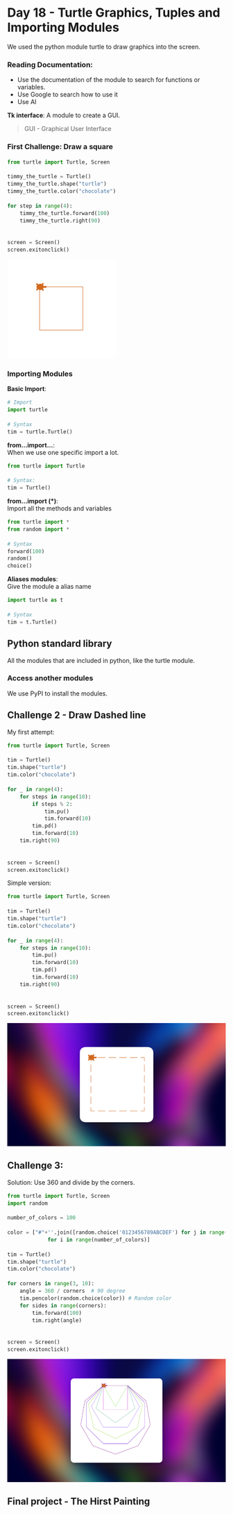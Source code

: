 # Day 18 - Turtle Graphics, Tuples and Importing Modules

We used the python module turtle to draw graphics into the screen.

### Reading Documentation:
- Use the documentation of the module to search for functions or variables.
- Use Google to search how to use it
- Use AI

**Tk interface**:
A module to create a GUI.
> GUI - Graphical User Interface


### First Challenge: Draw a square
```python
from turtle import Turtle, Screen

timmy_the_turtle = Turtle()
timmy_the_turtle.shape("turtle")
timmy_the_turtle.color("chocolate")

for step in range(4):
    timmy_the_turtle.forward(100)
    timmy_the_turtle.right(90)


screen = Screen()
screen.exitonclick()
```
![img.png](img.png)

### Importing Modules

**Basic Import**:<br>
```python
# Import
import turtle

# Syntax
tim = turtle.Turtle()
```

**from...import...**:<br>
When we use one specific import a lot.
```python
from turtle import Turtle

# Syntax:
tim = Turtle()
```

**from...import (*)**:<br>
Import all the methods and variables
```python
from turtle import *
from random import *

# Syntax
forward(100)
random()
choice()
```

**Aliases modules**:<br>
Give the module a alias name
```python
import turtle as t

# Syntax
tim = t.Turtle()
```

## Python standard library
All the modules that are included in python, like the turtle module.

### Access another modules
We use PyPI to install the modules.

## Challenge 2 - Draw Dashed line
My first attempt:
```python
from turtle import Turtle, Screen

tim = Turtle()
tim.shape("turtle")
tim.color("chocolate")

for _ in range(4):
    for steps in range(10):
        if steps % 2:
            tim.pu()
            tim.forward(10)
        tim.pd()
        tim.forward(10)
    tim.right(90)


screen = Screen()
screen.exitonclick()
```
Simple version:
```python
from turtle import Turtle, Screen

tim = Turtle()
tim.shape("turtle")
tim.color("chocolate")

for _ in range(4):
    for steps in range(10):
        tim.pu()
        tim.forward(10)
        tim.pd()
        tim.forward(10)
    tim.right(90)


screen = Screen()
screen.exitonclick()
```

![img_1.png](img_1.png)

## Challenge 3:
Solution: Use 360 and divide by the corners.

```python
from turtle import Turtle, Screen
import random

number_of_colors = 100

color = ["#"+''.join([random.choice('0123456789ABCDEF') for j in range(6)])
             for i in range(number_of_colors)]

tim = Turtle()
tim.shape("turtle")
tim.color("chocolate")

for corners in range(3, 10):
    angle = 360 / corners  # 90 degree
    tim.pencolor(random.choice(color)) # Random color
    for sides in range(corners):
        tim.forward(100)
        tim.right(angle)


screen = Screen()
screen.exitonclick()
```

![img_2.png](img_2.png)

## Final project - The Hirst Painting


